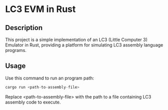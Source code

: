 # LC3 EVM in Rust

## Description
This project is a simple implementation of an LC3 (Little Computer 3) Emulator in Rust, providing a platform for simulating LC3 assembly language programs.

## Usage

Use this command to run an program path:

```rust
cargo run <path-to-assembly-file>
```

Replace \<path-to-assembly-file\> with the path to a file containing LC3 assembly code to execute.
